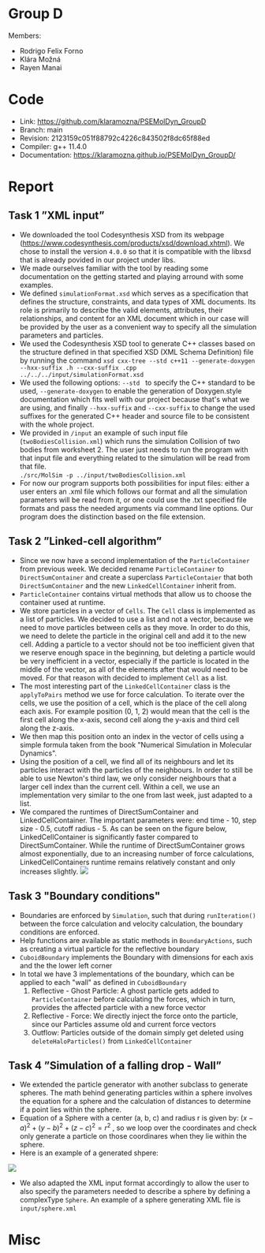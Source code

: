 # Group D #
Members:
* Rodrigo Felix Forno
* Klára Možná
* Rayen Manai

# Code #
* Link:     https://github.com/klaramozna/PSEMolDyn_GroupD
* Branch:   main
* Revision: 2123159c051f88792c4226c843502f8dc65f88ed
* Compiler: g++ 11.4.0
* Documentation: https://klaramozna.github.io/PSEMolDyn_GroupD/


# Report #
## Task 1 ”XML input” ##

* We downloaded the tool Codesynthesis XSD from its webpage (https://www.codesynthesis.com/products/xsd/download.xhtml). We chose to install the version ```4.0.0``` so that it is compatible with the libxsd that is already povided in our project under libs.
* We made ourselves familiar with the tool by reading some documentation on the getting started and playing arround with some examples.
* We defined ```simulationFormat.xsd``` which serves as a specification that defines the structure, constraints, and data types of XML documents. Its role is primarily to describe the valid elements, attributes, their relationships, and content for an XML document which in our case will be provided by the user as a convenient way to specify all the simulation parameters and particles.
* We used the Codesynthesis XSD tool to generate C++ classes based on the structure defined in that specified XSD (XML Schema Definition) file by running the command ```xsd cxx-tree --std c++11 --generate-doxygen --hxx-suffix .h --cxx-suffix .cpp  ../../../input/simulationFormat.xsd```
* We used the following options: ```--std ``` to specify the C++ standard to be used, ```--generate-doxygen``` to enable the generation of Doxygen.style documentation which fits well with our project because that's what we are using, and finally ```--hxx-suffix``` and ```--cxx-suffix``` to change the used suffixes for the generated C++ header and source file to be consistent with the whole project.   
* We provided in ```/input``` an example of such input file (```twoBodiesCollision.xml```) which runs the simulation Collision of two bodies from worksheet 2. The user just needs to run the program with that input file and everything related to the simulation will be read from that file.       
``` ./src/MolSim -p ../input/twoBodiesCollision.xml ```
* For now our program supports both possibilities for input files: either a user enters an .xml file which follows our format and all the simulation parameters will be read from it, or one could use the .txt specified file formats and pass the needed arguments via command line options. Our program does the distinction based on the file extension.


## Task 2 ”Linked-cell algorithm” ##
* Since we now have a second implementation of the ```ParticleContainer``` from previous week. We decided rename ```ParticleContainer``` to ```DirectSumContainer``` and create a superclass ```ParticleContaier``` that both ```DirectSumContainer``` and the new ```LinkedCellContainer``` inherit from. 
* ```ParticleContainer``` contains virtual methods that allow us to choose the container used at runtime.
* We store particles in a vector of ```Cells```. The ```Cell``` class is implemented as a list of particles. We decided to use a list and not a vector, because we need to move particles between cells as they move. In order to do this, we need to delete the particle in the original cell and add it to the new cell. Adding a particle to a vector should not be too inefficient given that we reserve enough space in the beginning, but deleting a particle would be very inefficient in a vector, especially if the particle is located in the middle of the vector, as all of the elements after that would need to be moved. For that reason with decided to implement ```Cell``` as a list.
* The most interesting part of the ```LinkedCellContainer``` class is the ```applyToPairs``` method we use for force calculation. To iterate over the cells, we use the position of a cell, which is the place of the cell along each axis. For example position (0, 1, 2) would mean that the cell is the first cell along the x-axis, second cell along the y-axis and third cell along the z-axis.
* We then map this position onto an index in the vector of cells using a simple formula taken from the book "Numerical Simulation in Molecular Dynamics".
* Using the position of a cell, we find all of its neighbours and let its particles interact with the particles of the neighbours. In order to still be able to use Newton's third law, we only consider neighbours that a larger cell index than the current cell. Within a cell, we use an implementation very similar to the one from last week, just adapted to a list.
* We compared the runtimes of DirectSumContainer and LinkedCellContainer. The important parameters were: end time - 10, step size - 0.5, cutoff radius - 5. As can be seen on the figure below, LinkedCellContainer is significantly faster compared to DirectSumContainer. While the runtime of DirectSumContainer grows almost exponentially, due to an increasing number of force calculations, LinkedCellContainers runtime remains relatively constant and only increases slightly.
  <img src=containercomparison.png>

## Task 3 "Boundary conditions" ##

* Boundaries are enforced by ```Simulation```, such that during ```runIteration()``` between the force calculation and velocity calculation, the boundary conditions are enforced.
* Help functions are available as static methods in ```BoundaryActions```, such as creating a virtual particle for the reflective boundary
* ```CuboidBoundary``` implements the Boundary with dimensions for each axis and the the lower left corner
* In total we have 3 implementations of the boundary, which can be applied to each "wall" as defined in ```CuboidBoundary```
  1. Reflective - Ghost Particle: A ghost particle gets added to ```ParticleContainer``` before calculating the forces, which in turn, provides the affected particle with a new force vector
  2. Reflective - Force: We directly inject the force onto the particle, since our Particles assume old and current force vectors
  3. Outflow: Particles outside of the domain simply get deleted using ```deleteHaloParticles()``` from ```LinkedCellContainer```




## Task 4 ”Simulation of a falling drop - Wall” ##
* We extended the particle generator with another subclass to generate spheres. The math behind generating particles within a sphere involves the equation for a sphere and the calculation of distances to determine if a point lies within the sphere.
* Equation of a Sphere with a center (a, b, c) and radius r is given by: $`(x−a)^2+(y−b)^2+(z−c)^2=r^2 `$ , so we loop over the coordinates and check only generate a particle on those coordinares when they lie within the sphere.
* Here is an example of a generated shpere:   
<img src=Sphere.png>  

* We also adapted the XML input format accordingly to allow the user to also specify the parameters needed to describe a sphere by defining a complexType ```Sphere```. An example of a sphere generating XML file is ```input/sphere.xml```


  
# Misc #

